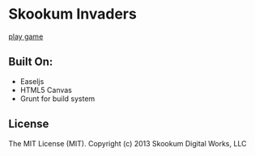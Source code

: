 # Skookum Invaders

[play game](http://skookum.github.io/skookum_invaders)

## Built On:

* Easeljs
* HTML5 Canvas
* Grunt for build system

## License

The MIT License (MIT). 
Copyright (c) 2013 Skookum Digital Works, LLC


